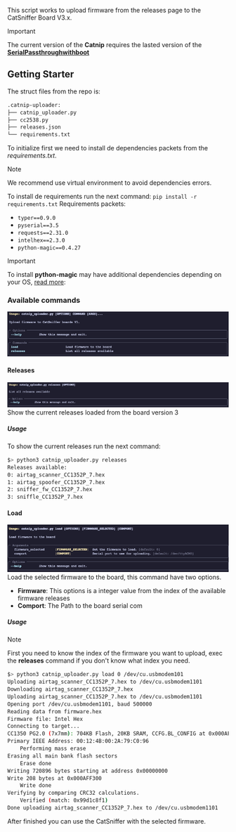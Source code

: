 This script works to upload firmware from the releases page to the CatSniffer Board V3.x.
>[!IMPORTANT]
>The current version of the **Catnip** requires the lasted version of the [**SerialPassthroughwithboot**](https://github.com/ElectronicCats/CatSniffer-Firmware/releases/download/board-v3.x-v1.1.0/SerialPassthroughwithboot_RP2040_v1.1.uf2)
## Getting Starter
The struct files from the repo is:
``` bash
.catnip-uploader:
├── catnip_uploader.py
├── cc2538.py
├── releases.json
└── requirements.txt
```

To initialize first we need to install de dependencies packets from the *requirements.txt*.

>[!NOTE]
>We recommend use virtual environment to avoid dependencies errors.

To install de requirements run the next command:  `pip install -r requirements.txt`
Requirements packets:
- `typer==0.9.0`
- `pyserial==3.5`
- `requests==2.31.0`
- `intelhex==2.3.0`
- `python-magic==0.4.27`

>[!IMPORTANT]
>To install **python-magic** may have additional dependencies depending on your OS, [read more](https://github.com/ahupp/python-magic#dependencies):

### Available commands
![Commands](commands.png "Commands")

#### Releases
![Release commands](release_commands.png "Release commands")
Show the current releases loaded from the board version 3
##### Usage
To show the current releases run the next command:
```bash
$> python3 catnip_uploader.py releases
Releases available:
0: airtag_scanner_CC1352P_7.hex
1: airtag_spoofer_CC1352P_7.hex
2: sniffer_fw_CC1352P_7.hex
3: sniffle_CC1352P_7.hex
```
#### Load
![load_commands](load_commands.png "Load commands")
Load  the selected firmware to the board, this command have two options.
- **Firmware**: This options is a integer value from the index of the available firmware releases
- **Comport**: The Path to the board serial com
##### Usage
>[!NOTE]
>First you need to know the index of the firmware you want to upload, exec the **releases** command if you don't know what index you need.

```bash
$> python3 catnip_uploader.py load 0 /dev/cu.usbmodem101
Uploading airtag_scanner_CC1352P_7.hex to /dev/cu.usbmodem1101
Downloading airtag_scanner_CC1352P_7.hex
Uploading airtag_scanner_CC1352P_7.hex to /dev/cu.usbmodem1101
Opening port /dev/cu.usbmodem1101, baud 500000
Reading data from firmware.hex
Firmware file: Intel Hex
Connecting to target...
CC1350 PG2.0 (7x7mm): 704KB Flash, 20KB SRAM, CCFG.BL_CONFIG at 0x000AFFD8
Primary IEEE Address: 00:12:4B:00:2A:79:C0:96
    Performing mass erase
Erasing all main bank flash sectors
    Erase done
Writing 720896 bytes starting at address 0x00000000
Write 208 bytes at 0x000AFF300
    Write done
Verifying by comparing CRC32 calculations.
    Verified (match: 0x99d1c8f1)
Done uploading airtag_scanner_CC1352P_7.hex to /dev/cu.usbmodem1101
```

After finished you can use the CatSniffer with the selected firmware.
